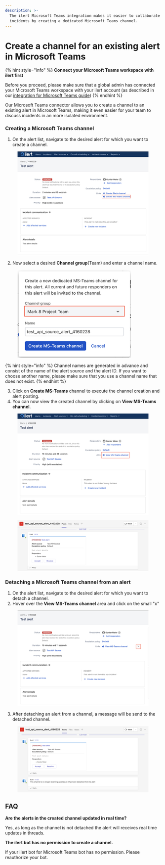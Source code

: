 ```yaml
---
description: >-
  The ilert Microsoft Teams integration makes it easier to collaborate on
  incidents by creating a dedicated Microsoft Teams channel.
---
```


# Create a channel for an existing alert in Microsoft Teams

{% hint style="info" %}
**Connect your Microsoft Teams workspace with ilert first**

Before you proceed, please make sure that a global admin has connected your Microsoft Teams workspace with your ilert account (as described in our [integration for Microsoft Teams guide](chat/#install-the-ilert-bot-application))
{% endhint %}

Our Microsoft Teams connector allows you to create a channel to an existing alert in Microsoft Teams, making it even easier for your team to discuss incidents in an more isolated environment.

### Creating a Microsoft Teams channel

1. On the alert list, navigate to the desired alert for which you want to create a channel.

<figure><img src="../../.gitbook/assets/Screenshot 2023-08-09 at 13.59.06.png" alt=""><figcaption></figcaption></figure>

2. Now select a desired **Channel group**(Team) and enter a channel name.

<figure><img src="../../.gitbook/assets/Screenshot 2023-08-09 at 14.06.55.png" alt="" width="367"><figcaption></figcaption></figure>

{% hint style="info" %}
Channel names are generated in advance and consist of the name of the alert source and the alert ID. If you want to choose another name, please make sure that you use a channel name that does not exist.
{% endhint %}

3. Click on **Create MS-Teams** channel to execute the channel creation and alert posting.
4. You can now view the created channel by clicking on **View MS-Teams channel**.

<figure><img src="../../.gitbook/assets/Screenshot 2023-08-09 at 14.15.45.png" alt=""><figcaption></figcaption></figure>

<figure><img src="../../.gitbook/assets/Screenshot 2023-08-09 at 14.21.03.png" alt=""><figcaption></figcaption></figure>

### Detaching a Microsoft Teams channel from an alert

1. On the alert list, navigate to the desired alert for which you want to detach a channel.
2. Hover over the **View MS-Teams channel** area and click on the small "x"



<figure><img src="../../.gitbook/assets/Screenshot 2023-08-09 at 14.16.07.png" alt=""><figcaption></figcaption></figure>

3. After detaching an alert from a channel, a message will be send to the detached channel.

<figure><img src="../../.gitbook/assets/Screenshot 2023-08-09 at 14.21.22.png" alt=""><figcaption></figcaption></figure>

## FAQ

**Are the alerts in the created channel updated in real time?**

Yes, as long as the channel is not detached the alert will receives real time updates in threads.

**The ilert bot has no permission to create a channel.**

If your ilert bot for Microsoft Teams bot has no permission. Please reauthorize your bot.

